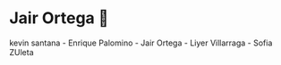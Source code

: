 # Jair Ortega :wolf:
kevin santana - Enrique Palomino - Jair Ortega - Liyer Villarraga - Sofia ZUleta

